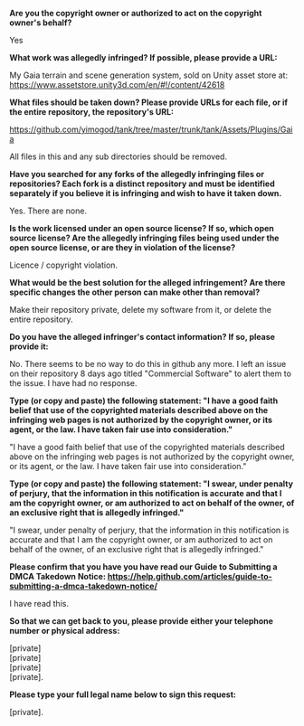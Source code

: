 **Are you the copyright owner or authorized to act on the copyright owner's behalf?**  

Yes

**What work was allegedly infringed? If possible, please provide a URL:**  

My Gaia terrain and scene generation system, sold on Unity asset store at:
https://www.assetstore.unity3d.com/en/#!/content/42618

**What files should be taken down? Please provide URLs for each file, or if the entire repository, the repository's URL:**  

https://github.com/yimogod/tank/tree/master/trunk/tank/Assets/Plugins/Gaia

All files in this and any sub directories should be removed.

**Have you searched for any forks of the allegedly infringing files or repositories? Each fork is a distinct repository and must be identified separately if you believe it is infringing and wish to have it taken down.**  

Yes. There are none.

**Is the work licensed under an open source license? If so, which open source license? Are the allegedly infringing files being used under the open source license, or are they in violation of the license?**  

Licence / copyright violation.

**What would be the best solution for the alleged infringement? Are there specific changes the other person can make other than removal?**  

Make their repository private, delete my software from it, or delete the entire repository.

**Do you have the alleged infringer's contact information? If so, please provide it:**  

No. There seems to be no way to do this in github any more. I left an issue on their repository 8 days ago titled "Commercial Software" to alert them to the issue. I have had no response.

**Type (or copy and paste) the following statement: "I have a good faith belief that use of the copyrighted materials described above on the infringing web pages is not authorized by the copyright owner, or its agent, or the law. I have taken fair use into consideration."**  

"I have a good faith belief that use of the copyrighted materials described above on the infringing web pages is not authorized by the copyright owner, or its agent, or the law. I have taken fair use into consideration."

**Type (or copy and paste) the following statement: "I swear, under penalty of perjury, that the information in this notification is accurate and that I am the copyright owner, or am authorized to act on behalf of the owner, of an exclusive right that is allegedly infringed."**  

"I swear, under penalty of perjury, that the information in this notification is accurate and that I am the copyright owner, or am authorized to act on behalf of the owner, of an exclusive right that is allegedly infringed."

**Please confirm that you have you have read our Guide to Submitting a DMCA Takedown Notice: https://help.github.com/articles/guide-to-submitting-a-dmca-takedown-notice/**  

I have read this.

**So that we can get back to you, please provide either your telephone number or physical address:**  

[private]  
[private]  
[private]  
[private].    

**Please type your full legal name below to sign this request:**  

[private].  
